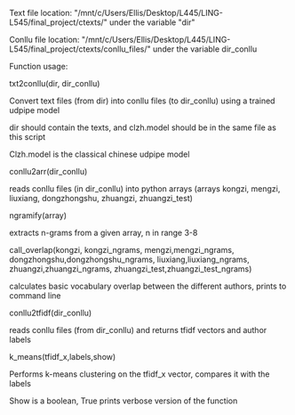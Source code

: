 Text file location:  "/mnt/c/Users/Ellis/Desktop/L445/LING-L545/final_project/ctexts/"
  under the variable "dir"

Conllu file location: "/mnt/c/Users/Ellis/Desktop/L445/LING-L545/final_project/ctexts/conllu_files/"
  under the variable dir_conllu
  
Function usage:

txt2conllu(dir, dir_conllu)

Convert text files (from dir) into conllu files (to dir_conllu) using a trained udpipe model

dir should contain the texts, and clzh.model should be in the same file as this script

Clzh.model is the classical chinese udpipe model


conllu2arr(dir_conllu)

reads conllu files (in dir_conllu) into python arrays (arrays kongzi, mengzi, liuxiang, dongzhongshu, zhuangzi, zhuangzi_test)


ngramify(array)

extracts n-grams from a given array, n in range 3-8


call_overlap(kongzi, kongzi_ngrams, mengzi,mengzi_ngrams, dongzhongshu,dongzhongshu_ngrams, liuxiang,liuxiang_ngrams, zhuangzi,zhuangzi_ngrams, zhuangzi_test,zhuangzi_test_ngrams)

calculates basic vocabulary overlap between the different authors, prints to command line


conllu2tfidf(dir_conllu)

reads conllu files (from dir_conllu) and returns tfidf vectors and author labels
  

k_means(tfidf_x,labels,show)

Performs k-means clustering on the tfidf_x vector, compares it with the labels

Show is a boolean, True prints verbose version of the function
